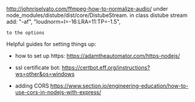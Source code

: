 http://johnriselvato.com/ffmpeg-how-to-normalize-audio/
under node_modules/distube/dist/core/DistubeStream.
	in class distube stream add:
	"-af",
    "loudnorm=I=-16:LRA=11:TP=-1.5",

	to the options

Helpful guides for setting things up:

- how to set up https:
https://adamtheautomator.com/https-nodejs/

- ssl certificate bot:
https://certbot.eff.org/instructions?ws=other&os=windows

- adding CORS
https://www.section.io/engineering-education/how-to-use-cors-in-nodejs-with-express/

